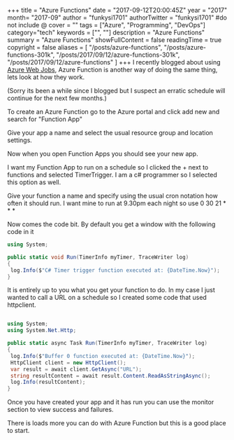 +++
title = "Azure Functions"
date = "2017-09-12T20:00:45Z"
year = "2017"
month= "2017-09"
author = "funkysi1701"
authorTwitter = "funkysi1701" #do not include @
cover = ""
tags = ["Azure", "Programming", "DevOps"]
category="tech"
keywords = ["", ""]
description =  "Azure Functions"
summary = "Azure Functions"
showFullContent = false
readingTime = true
copyright = false
aliases = [
    "/posts/azure-functions",
    "/posts/azure-functions-301k",
    "/posts/2017/09/12/azure-functions-301k",
    "/posts/2017/09/12/azure-functions"
]
+++
I recently blogged about using [Azure Web Jobs](https://www.funkysi1701.com/posts/using-azure-webjobs-to-automate-stuff), Azure Function is another way of doing the same thing, lets look at how they work.

(Sorry its been a while since I blogged but I suspect an erratic schedule will continue for the next few months.)

To create an Azure Function go to the Azure portal and click add new and search for "Function App"

Give your app a name and select the usual resource group and location settings.

Now when you open Function Apps you should see your new app.

I want my Function App to run on a schedule so I clicked the + next to functions and selected TimerTrigger. I am a c# programmer so I selected this option as well.

Give your function a name and specify using the usual cron notation how often it should run. I want mine to run at 9.30pm each night so use 0 30 21 \* \* \*

Now comes the code bit. By default you get a window with the following code in it

```csharp
using System;

public static void Run(TimerInfo myTimer, TraceWriter log)
{
 log.Info($"C# Timer trigger function executed at: {DateTime.Now}");
}
```

It is entirely up to you what you get your function to do. In my case I just wanted to call a URL on a schedule so I created some code that used httpclient.

```csharp

using System;
using System.Net.Http;

public static async Task Run(TimerInfo myTimer, TraceWriter log)
{
 log.Info($"Buffer 0 function executed at: {DateTime.Now}");
 HttpClient client = new HttpClient();
 var result = await client.GetAsync("URL");
 string resultContent = await result.Content.ReadAsStringAsync();
 log.Info(resultContent);
}
```

Once you have created your app and it has run you can use the monitor section to view success and failures.

There is loads more you can do with Azure Function but this is a good place to start.